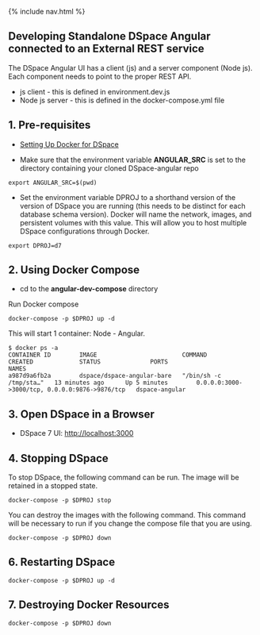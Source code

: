 {% include nav.html %}
## Developing Standalone DSpace Angular connected to an External REST service

The DSpace Angular UI has a client (js) and a server component (Node js).  Each component needs to point to the proper REST API.
- js client - this is defined in environment.dev.js
- Node js server - this is defined in the docker-compose.yml file

## 1. Pre-requisites
- [Setting Up Docker for DSpace](../../documentation/tutorialSetup.md)

- Make sure that the environment variable **ANGULAR_SRC** is set to the directory containing your cloned DSpace-angular repo

```
export ANGULAR_SRC=$(pwd)
```
- Set the environment variable DPROJ to a shorthand version of the version of DSpace you are running (this needs to be distinct for each database schema version). Docker will name the network, images, and persistent volumes with this value.  This will allow you to host multiple DSpace configurations through Docker.

```
export DPROJ=d7
```

## 2. Using Docker Compose

- cd to the **angular-dev-compose** directory

Run Docker compose

```
docker-compose -p $DPROJ up -d
```

This will start 1 container: Node - Angular.

```
$ docker ps -a
CONTAINER ID        IMAGE                        COMMAND                  CREATED             STATUS              PORTS                                            NAMES
a987d9a6fb2a        dspace/dspace-angular-bare   "/bin/sh -c /tmp/sta…"   13 minutes ago      Up 5 minutes        0.0.0.0:3000->3000/tcp, 0.0.0.0:9876->9876/tcp   dspace-angular
```

## 3. Open DSpace in a Browser
- DSpace 7 UI: [http://localhost:3000](http://localhost:3000)

## 4. Stopping DSpace
To stop DSpace, the following command can be run.  The image will be retained in a stopped state.
```
docker-compose -p $DPROJ stop
```

You can destroy the images with the following command.  This command will be necessary to run if you change the compose file that you are using.

```
docker-compose -p $DPROJ down
```


## 6. Restarting DSpace

```
docker-compose -p $DPROJ up -d
```

## 7. Destroying Docker Resources

```
docker-compose -p $DPROJ down
```
